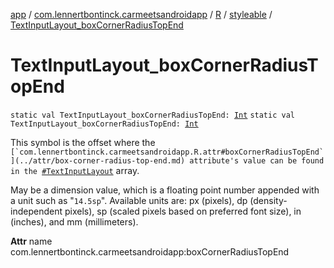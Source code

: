 [app](../../../index.md) / [com.lennertbontinck.carmeetsandroidapp](../../index.md) / [R](../index.md) / [styleable](index.md) / [TextInputLayout_boxCornerRadiusTopEnd](./-text-input-layout_box-corner-radius-top-end.md)

# TextInputLayout_boxCornerRadiusTopEnd

`static val TextInputLayout_boxCornerRadiusTopEnd: `[`Int`](https://kotlinlang.org/api/latest/jvm/stdlib/kotlin/-int/index.html)
`static val TextInputLayout_boxCornerRadiusTopEnd: `[`Int`](https://kotlinlang.org/api/latest/jvm/stdlib/kotlin/-int/index.html)

This symbol is the offset where the ``[`com.lennertbontinck.carmeetsandroidapp.R.attr#boxCornerRadiusTopEnd`](../attr/box-corner-radius-top-end.md) attribute's value can be found in the ``[`#TextInputLayout`](-text-input-layout.md) array.

May be a dimension value, which is a floating point number appended with a unit such as "`14.5sp`". Available units are: px (pixels), dp (density-independent pixels), sp (scaled pixels based on preferred font size), in (inches), and mm (millimeters).

**Attr**
name com.lennertbontinck.carmeetsandroidapp:boxCornerRadiusTopEnd

